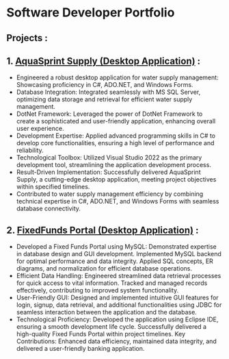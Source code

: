 # Software Developer Portfolio

## Projects :

## 1. [AquaSprint Supply (Desktop Application)](https://github.com/kirankadam123/AquaBilling-System.git) :
* Engineered a robust desktop application for water supply management: Showcasing proficiency in C#, ADO.NET, and Windows Forms.
* Database Integration: Integrated seamlessly with MS SQL Server, optimizing data storage and retrieval for efficient water supply management.
* DotNet Framework: Leveraged the power of DotNet Framework to create a sophisticated and user-friendly application, enhancing overall user experience.
* Development Expertise: Applied advanced programming skills in C# to develop core functionalities, ensuring a high level of performance and reliability.
* Technological Toolbox: Utilized Visual Studio 2022 as the primary development tool, streamlining the application development process.
* Result-Driven Implementation: Successfully delivered AquaSprint Supply, a cutting-edge desktop application, meeting project objectives within specified timelines.
* Contributed to water supply management efficiency by combining technical expertise in C#, ADO.NET, and Windows Forms with seamless database connectivity.

## 2. [FixedFunds Portal (Desktop Application)](https://github.com/kirankadam123/FixFunds-Portal--Bank-ltd.-Application.git) :
* Developed a Fixed Funds Portal using MySQL: Demonstrated expertise in database design and GUI development.
  Implemented MySQL backend for optimal performance and data integrity.
  Applied SQL concepts, ER diagrams, and normalization for efficient database operations.
* Efficient Data Handling:
  Engineered streamlined data retrieval processes for quick access to vital information.
  Tracked and managed records effectively, contributing to improved system functionality.
* User-Friendly GUI:
  Designed and implemented intuitive GUI features for login, signup, data retrieval, and additional functionalities using JDBC for seamless interaction between the application and the database.
* Technological Proficiency:
  Developed the application using Eclipse IDE, ensuring a smooth development life cycle.
  Successfully delivered a high-quality Fixed Funds Portal within project timelines.
  Key Contributions: Enhanced data efficiency, maintained data integrity, and delivered a user-friendly banking application.
